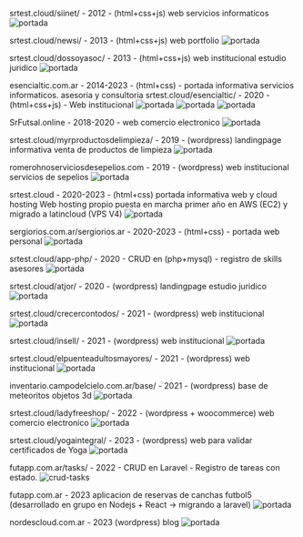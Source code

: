 srtest.cloud/siinet/ - 2012 - (html+css+js) web servicios informaticos
![portada](https://sergiorios.com.ar/img/portafolio/siinet.png)

srtest.cloud/newsi/ - 2013 - (html+css+js) web portfolio
![portada](https://sergiorios.com.ar/img/portafolio/newsi.png)

srtest.cloud/dossoyasoc/ - 2013 - (html+css+js) web institucional estudio juridico
![portada](https://sergiorios.com.ar/img/portafolio/dossoyasoc.png)

esencialtic.com.ar - 2014-2023 - (html+css) - portada informativa servicios informaticos. asesoria y consultoria
srtest.cloud/esencialtic/ - 2020 - (html+css+js) - Web institucional
![portada](https://sergiorios.com.ar/img/portafolio/esencialtic.png)
![portada](https://sergiorios.com.ar/img/portafolio/esencialtic2.png)
![portada](https://sergiorios.com.ar/img/portafolio/esencialtic3.png)

SrFutsal.online - 2018-2020 - web comercio electronico
![portada](https://sergiorios.com.ar/img/portafolio/srfutsal.png)

srtest.cloud/myrproductosdelimpieza/ - 2019 - (wordpress) landingpage informativa venta de productos de limpieza
![portada](https://sergiorios.com.ar/img/portafolio/myrproductosdelimpieza.png)

romerohnoserviciosdesepelios.com - 2019 - (wordpress) web institucional servicios de sepelios
![portada](https://sergiorios.com.ar/img/portafolio/romerohnoserviciosdesepelios.png)

srtest.cloud - 2020-2023 - (html+css) portada informativa web y cloud hosting
Web hosting propio puesta en marcha primer año en AWS (EC2) y migrado a latincloud (VPS V4)
![portada](https://sergiorios.com.ar/img/portafolio/srtest.png)

sergiorios.com.ar/sergiorios.ar - 2020-2023 - (html+css) - portada web personal
![portada](https://sergiorios.com.ar/img/portafolio/sergiorios.png)

srtest.cloud/app-php/ - 2020 - CRUD en (php+mysql) - registro de skills asesores
![portada](https://sergiorios.com.ar/img/portafolio/app-php.png)

srtest.cloud/atjor/ - 2020 - (wordpress) landingpage estudio juridico
![portada](https://sergiorios.com.ar/img/portafolio/atjor.png)

srtest.cloud/crecercontodos/ - 2021 - (wordpress) web institucional
![portada](https://sergiorios.com.ar/img/portafolio/crecercontodos.png)

srtest.cloud/insell/ - 2021 - (wordpress) web institucional
![portada](https://sergiorios.com.ar/img/portafolio/insell.png)

srtest.cloud/elpuenteadultosmayores/ - 2021 - (wordpress) web institucional
![portada](https://sergiorios.com.ar/img/portafolio/elpuente.png)

inventario.campodelcielo.com.ar/base/ - 2021 - (wordpress) base de meteoritos objetos 3d
![portada](https://sergiorios.com.ar/img/portafolio/campodelcielo.png)

srtest.cloud/ladyfreeshop/ - 2022 - (wordpress + woocommerce) web comercio electronico
![portada](https://sergiorios.com.ar/img/portafolio/ladyfreeshop.png)

srtest.cloud/yogaintegral/ - 2023 - (wordpress) web para validar certificados de Yoga
![portada](https://sergiorios.com.ar/img/portafolio/yogaintegral.png)

futapp.com.ar/tasks/ - 2022 - CRUD en Laravel - Registro de tareas con estado.
![crud-tasks](https://sergiorios.com.ar/img/portafolio/crud-tareas.png)

futapp.com.ar - 2023 aplicacion de reservas de canchas futbol5
(desarrollado en grupo en Nodejs + React -> migrando a laravel)
![portada](https://sergiorios.com.ar/img/portafolio/futapp.png)

nordescloud.com.ar - 2023 (wordpress) blog
![portada](https://sergiorios.com.ar/img/portafolio/nordescloud.png)












